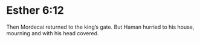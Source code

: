 # Esther 6:12

Then Mordecai returned to the king’s gate. But Haman hurried to his house, mourning and with his head covered.
